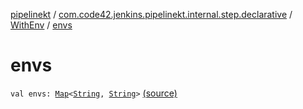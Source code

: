 [pipelinekt](../../index.md) / [com.code42.jenkins.pipelinekt.internal.step.declarative](../index.md) / [WithEnv](index.md) / [envs](./envs.md)

# envs

`val envs: `[`Map`](https://kotlinlang.org/api/latest/jvm/stdlib/kotlin.collections/-map/index.html)`<`[`String`](https://kotlinlang.org/api/latest/jvm/stdlib/kotlin/-string/index.html)`, `[`String`](https://kotlinlang.org/api/latest/jvm/stdlib/kotlin/-string/index.html)`>` [(source)](https://github.com/code42/pipelinekt/tree/master/internal/src/main/kotlin/com/code42/jenkins/pipelinekt/internal/step/declarative/WithEnv.kt#L18)